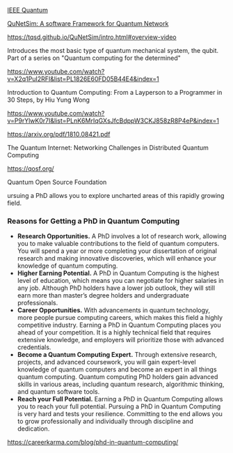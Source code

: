 [IEEE Quantum](https://ieeexplore.ieee.org/xpl/topAccessedArticles.jsp?punumber=8924785) 



[QuNetSim: A software Framework for Quantum Network](https://ieeexplore.ieee.org/stamp/stamp.jsp?arnumber=9465750)

https://tqsd.github.io/QuNetSim/intro.html#overview-video



Introduces the most basic type of quantum mechanical system, the qubit. Part of a series on "Quantum computing for the determined"

https://www.youtube.com/watch?v=X2q1PuI2RFI&list=PL1826E60FD05B44E4&index=1



Introduction to Quantum Computing: From a Layperson to a Programmer in 30 Steps, by Hiu Yung Wong

https://www.youtube.com/watch?v=P9rYlwK0r7I&list=PLnK6MrIqGXsJfcBdppW3CKJ858zR8P4eP&index=1



https://arxiv.org/pdf/1810.08421.pdf

The Quantum Internet: Networking Challenges in Distributed Quantum Computing





https://qosf.org/

Quantum Open Source Foundation





ursuing a PhD allows you to explore uncharted areas of this rapidly growing field.





### Reasons for Getting a PhD in Quantum Computing

- **Research Opportunities.** A PhD involves a lot of research work, allowing you to make valuable contributions to the field of quantum computers. You will spend a year or more completing your dissertation of original research and making innovative discoveries, which will enhance your knowledge of quantum computing.
- **Higher Earning Potential.** A PhD in Quantum Computing is the highest level of education, which means you can negotiate for higher salaries in any job. Although PhD holders have a lower job outlook, they will still earn more than master’s degree holders and undergraduate professionals.
- **Career Opportunities.** With advancements in quantum technology, more people pursue computing careers, which makes this field a highly competitive industry. Earning a PhD in Quantum Computing places you ahead of your competition. It is a highly technical field that requires extensive knowledge, and employers will prioritize those with advanced credentials.
- **Become a Quantum Computing Expert.** Through extensive research, projects, and advanced coursework, you will gain expert-level knowledge of quantum computers and become an expert in all things quantum computing. Quantum computing PhD holders gain advanced skills in various areas, including quantum research, algorithmic thinking, and quantum software tools.
- **Reach your Full Potential.** Earning a PhD in Quantum Computing allows you to reach your full potential. Pursuing a PhD in Quantum Computing is very hard and tests your resilience. Committing to the end allows you to grow professionally and individually through discipline and dedication.









https://careerkarma.com/blog/phd-in-quantum-computing/